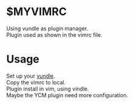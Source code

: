 $MYVIMRC
========
Using vundle as plugin manager.  
Plugin used as shown in the vimrc file.

Usage
=====
Set up your [vundle](https://github.com/gmarik/Vundle.vim).  
Copy the vimrc to local.  
Plugin install in vim, using vindle.  
Maybe the YCM plugin need more configuration.  
